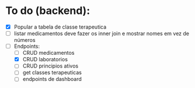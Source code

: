 # To do (backend):

-   [x] Popular a tabela de classe terapeutica
-   [ ] listar medicamentos deve fazer os inner join e mostrar nomes em vez de números
-   [ ] Endpoints:
    -   [ ] CRUD medicamentos
    -   [x] CRUD laboratorios
    -   [ ] CRUD principios ativos
    -   [ ] get classes terapeuticas
    -   [ ] endpoints de dashboard
